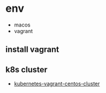 # env
* macos
* vagrant

## install vagrant

## k8s cluster
* [kubernetes-vagrant-centos-cluster](https://github.com/rootsongjc/kubernetes-vagrant-centos-cluster/blob/master/README-cn.md)



